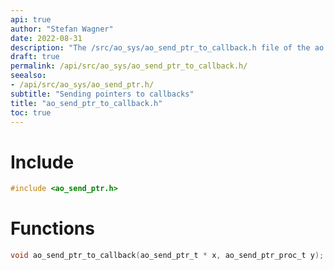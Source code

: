 ```yaml
---
api: true
author: "Stefan Wagner"
date: 2022-08-31
description: "The /src/ao_sys/ao_send_ptr_to_callback.h file of the ao real-time operating system."
draft: true
permalink: /api/src/ao_sys/ao_send_ptr_to_callback.h/
seealso:
- /api/src/ao_sys/ao_send_ptr.h/
subtitle: "Sending pointers to callbacks"
title: "ao_send_ptr_to_callback.h"
toc: true
---
```


# Include

```c
#include <ao_send_ptr.h>
```

# Functions

```c
void ao_send_ptr_to_callback(ao_send_ptr_t * x, ao_send_ptr_proc_t y);
```
